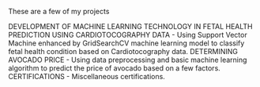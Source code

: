 These are a few of my projects

DEVELOPMENT OF MACHINE LEARNING TECHNOLOGY IN FETAL HEALTH PREDICTION USING CARDIOTOCOGRAPHY DATA - Using Support Vector Machine enhanced by GridSearchCV machine learning model to classify fetal health condition based on Cardiotocography data.
DETERMINING AVOCADO PRICE - Using data preprocessing and basic machine learning algorithm to predict the price of avocado based on a few factors.
CERTIFICATIONS - Miscellaneous certifications.
